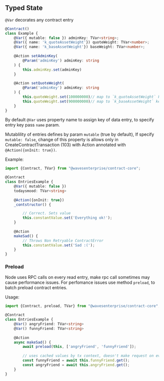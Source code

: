 ## Typed State
`@Var` decorates any contract entry
      
```typescript
@Contract()
class Example {
    @Var({ mutable: false }) adminKey: TVar<string>;    
    @Var({ name: 'k_quoteAssetWeight'}) quoteWeight: TVar<number>; 
    @Var({ name: 'k_baseAssetWeight'}) baseWeight: TVar<number>; 
      
    @Action setAdminKey(
        @Param('adminKey') adminKey: string
    ) {
        this.adminKey.set(adminKey)
    }
    
    @Action setQuoteWeight(
        @Param('adminKey') adminKey: string
    ) {
        this.quoteWeight.set(100000000)// map to `k_quoteAssetWeight` key
        this.quoteWeight.set(900000000)// map to `k_baseAssetWeight` key
    }
}
```
By default `@Var` uses property name to assign key of data entry, to specify
entry key pass `name` param.

Mutablility of entries defines by param `mutable` (true by default),
If specify `mutable: false`, change of this property is allows only in CreateContractTransaction (103) with Action annotated with `@Action({onInit: true})`.

Example:

```typescript
import {Contract, TVar} from "@wavesenterprise/contract-core";

@Contract
class EntriesExample {
    @Var({ mutable: false }) 
    todaysmood: TVar<string>
    
    @Action({onInit: true})
    _contstructor() {

        // Correct. Sets value
        this.constantValue.set('Everything ok!');
    }
    
    @Action
    makeSad() {
        // Throws Non Retryable ContractError
        this.constantValue.set('Sad :(');
    }
}
```

### Preload 

Node uses RPC calls on every read entry, make rpc call sometimes may cause performance issues.
For perfomance issues use method ```preload```, 
to batch preload contract entries.  

Usage:

```typescript
import {Contract, preload, TVar} from "@wavesenterprise/contract-core";

@Contract
class EntriesExample {
    @Var() angryFriend: TVar<string>
    @Var() funnyFriend: TVar<string>
    
    @Action
    async makeSad() {
        await preload(this, ['angryFriend', 'funnyFriend']);
        
        // uses cached values by tx context, doesn't make request on every call
        const funnyFriend = await this.funnyFriend.get();
        const angryFriend = await this.angryFriend.get();
    }
}
```
    